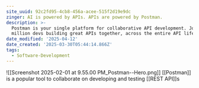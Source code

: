 ```yaml
---
site_uuid: 92c2fd95-4cb8-456a-acee-515f2d19e9dc
zinger: AI is powered by APIs. APIs are powered by Postman.
description: >-
  Postman is your single platform for collaborative API development. Join 35+
  million devs building great APIs together, across the entire API lifecycle.
date_modified: '2025-04-12'
date_created: '2025-03-30T05:44:14.866Z'
tags:
  - Software-Development
---
```







![[Screenshot 2025-02-01 at 9.55.00 PM_Postman--Hero.png]]
[[Postman]] is a popular tool to collaborate on developing and testing [[REST API]]s